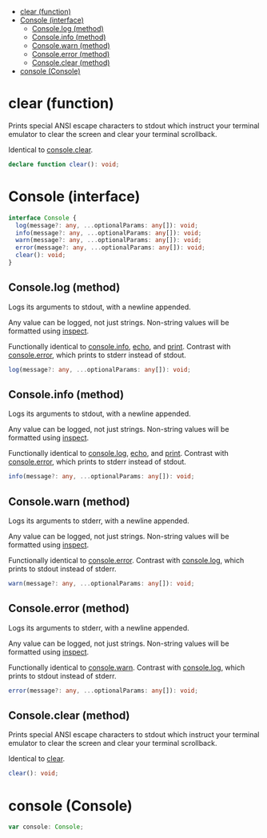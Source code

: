 - [clear (function)](#clear-function)
- [Console (interface)](#console-interface)
  - [Console.log (method)](#consolelog-method)
  - [Console.info (method)](#consoleinfo-method)
  - [Console.warn (method)](#consolewarn-method)
  - [Console.error (method)](#consoleerror-method)
  - [Console.clear (method)](#consoleclear-method)
- [console (Console)](#console-console)

# clear (function)

Prints special ANSI escape characters to stdout which instruct your terminal
emulator to clear the screen and clear your terminal scrollback.

Identical to [console.clear](/meta/generated-docs/console.md#consoleclear-method).

```ts
declare function clear(): void;
```

# Console (interface)

```ts
interface Console {
  log(message?: any, ...optionalParams: any[]): void;
  info(message?: any, ...optionalParams: any[]): void;
  warn(message?: any, ...optionalParams: any[]): void;
  error(message?: any, ...optionalParams: any[]): void;
  clear(): void;
}
```

## Console.log (method)

Logs its arguments to stdout, with a newline appended.

Any value can be logged, not just strings. Non-string values will be
formatted using [inspect](/meta/generated-docs/inspect.md#inspect-inspectfunction).

Functionally identical to [console.info](/meta/generated-docs/console.md#consoleinfo-method), [echo](/meta/generated-docs/echo.md#echo-value), and
[print](/meta/generated-docs/print.md#print-function). Contrast with [console.error](/meta/generated-docs/console.md#consoleerror-method), which prints to stderr
instead of stdout.

```ts
log(message?: any, ...optionalParams: any[]): void;
```

## Console.info (method)

Logs its arguments to stdout, with a newline appended.

Any value can be logged, not just strings. Non-string values will be
formatted using [inspect](/meta/generated-docs/inspect.md#inspect-inspectfunction).

Functionally identical to [console.log](/meta/generated-docs/console.md#consolelog-method), [echo](/meta/generated-docs/echo.md#echo-value), and
[print](/meta/generated-docs/print.md#print-function). Contrast with [console.error](/meta/generated-docs/console.md#consoleerror-method), which prints to stderr
instead of stdout.

```ts
info(message?: any, ...optionalParams: any[]): void;
```

## Console.warn (method)

Logs its arguments to stderr, with a newline appended.

Any value can be logged, not just strings. Non-string values will be
formatted using [inspect](/meta/generated-docs/inspect.md#inspect-inspectfunction).

Functionally identical to [console.error](/meta/generated-docs/console.md#consoleerror-method). Contrast with
[console.log](/meta/generated-docs/console.md#consolelog-method), which prints to stdout instead of stderr.

```ts
warn(message?: any, ...optionalParams: any[]): void;
```

## Console.error (method)

Logs its arguments to stderr, with a newline appended.

Any value can be logged, not just strings. Non-string values will be
formatted using [inspect](/meta/generated-docs/inspect.md#inspect-inspectfunction).

Functionally identical to [console.warn](/meta/generated-docs/console.md#consolewarn-method). Contrast with
[console.log](/meta/generated-docs/console.md#consolelog-method), which prints to stdout instead of stderr.

```ts
error(message?: any, ...optionalParams: any[]): void;
```

## Console.clear (method)

Prints special ANSI escape characters to stdout which instruct your terminal
emulator to clear the screen and clear your terminal scrollback.

Identical to [clear](/meta/generated-docs/console.md#clear-function).

```ts
clear(): void;
```

# console (Console)

```ts
var console: Console;
```
